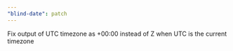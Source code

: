 ```yaml
---
"blind-date": patch
---
```


Fix output of UTC timezone as +00:00 instead of Z when UTC is the current timezone
